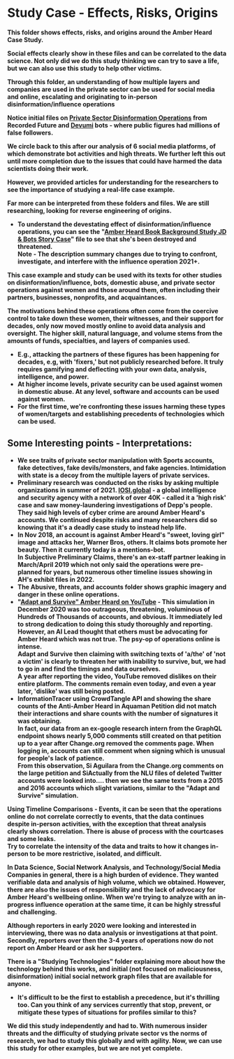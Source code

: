 # Study Case - Effects, Risks, Origins

<b>This folder shows effects, risks, and origins around the Amber Heard Case Study. 

Social effects clearly show in these files and can be correlated to the data science. 
<b>Not only did we do this study thinking we can try to save a life, but we can also use this study to help other victims.
  
 Through this folder, an understanding of how multiple layers and companies are used in the private sector can be used for social media and online, escalating and originating to in-person disinformation/influence operations

Notice initial files on <a href="https://go.recordedfuture.com/hubfs/reports/cta-2019-0930.pdf">Private Sector Disinformation Operations</a> from Recorded Future and <a href="https://gadgets360.com/social-networking/news/devumi-a-firm-that-sells-fake-twitter-followers-to-be-probed-by-new-york-attorney-general-1805985">Devumi</a> bots - where public figures had millions of false followers.

We circle back to this after our analysis of 6 social media platforms, of which demonstrate bot activities and high threats. We further left this out until more completion due to the issues that could have harmed the data scientists doing their work.</b>

However, we provided articles for understanding for the researchers to see the importance of studying a real-life case example. 

Far more can be interpreted from these folders and files. We are still researching, looking for reverse engineering of origins.
  - To understand the devestating effect of disinformation/influence operations, you can see the "<a href="https://www.scribd.com/document/498883211/Amber-Heard-vs-Johnny-Depp-Bots-21st-Century-Story">Amber Heard Book Background Study JD & Bots Story Case</a>" file to see that she's been destroyed and threatened. 
<br>Note - The description summary changes due to trying to confront, investigate, and interfere with the influence operation 2021+.

This case example and study can be used with its texts for other studies on disinformation/influence, bots, domestic abuse, and private sector operations against women and those around them, often including their partners, businesses, nonprofits, and acquaintances. 
  
The motivations behind these operations often come from the coercive control to take down these women, their witnesses, and their support for decades, only now moved mostly online to avoid data analysis and oversight. The higher skill, natural language, and volume stems from the amounts of funds, specialties, and layers of companies used. 
- E.g., attacking the partners of these figures has been happening for decades, e.g, with 'fixers,' but not publicly researched before. It truly requires gamifying and deflecting with your own data, analysis, intelligence, and power.
- At higher income levels, private security can be used against women in domestic abuse. At any level, software and accounts can be used against women. 
 - For the first time, we're confronting these issues harming these types of women/targets and establishing precedents of technologies which can be used.


## Some Interesting points - Interpretations:
- We see traits of private sector manipulation with Sports accounts, fake detectives, fake devils/monsters, and fake agencies. Intimidation with state is a decoy from the multiple layers of private services.
- Preliminary research was conducted on the risks by asking multiple organizations in summer of 2021. <a href="http://iosi.global">IOSI.global</a> - a global intelligence and security agency with a network of over 40K - called it a 'high risk' case and saw money-laundering investigations of Depp's people. They said high levels of cyber crime are around Amber Heard's accounts. We continued despite risks and many researchers did so knowing that it's a deadly case study to instead help life.
- In Nov 2018, an account is against Amber Heard's "sweet, loving girl" image and attacks her, Warner Bros, others. It claims bots promote her beauty. Then it currently today is a mentions-bot. 
<br>In Subjective Preliminary Claims, there's an ex-staff partner leaking in March/April 2019 which not only said the operations were pre-planned for years, but numerous other timeline issues showing in AH's exhibit files in 2022.
- The Abusive, threats, and accounts folder shows graphic imagery and danger in these online operations. 
- "<a href="https://www.youtube.com/watch?v=uretrfMA-Io">Adapt and Survive" Amber Heard on YouTube</a> - This simulation in December 2020 was too outrageous, threatening, voluminous of Hundreds of Thousands of accounts, and obvious. It immediately led to strong dedication to doing this study thoroughly and reporting. However, an AI Lead thought that others must be advocating for Amber Heard which was not true. The psy-op of operations online is intense.
<br> Adapt and Survive then claiming with switching texts of 'a/the' of 'not a victim' is clearly to threaten her with inability to survive, but, we had to go in and find the timings and data ourselves. 
<br>A year after reporting the video, YouTube removed dislikes on their entire platform. The comments remain even today, and even a year later, 'dislike' was still being posted.
- InformationTracer using CrowdTangle API and showing the share counts of the Anti-Amber Heard in Aquaman Petition did not match their interactions and share counts with the number of signatures it was obtaining.
<br> In fact, our data from an ex-google research intern from the GraphQL endpoint shows nearly 5,000 comments still created on that petition up to a year after Change.org removed the comments page. When logging in, accounts can still comment when signing which is unusual for people's lack of patience.
<br>From this observation, Si Aguilara from the Change.org comments on the large petition and SiActually from the NLU files of deleted Twitter accounts were looked into.... then we see the same texts from a 2015 and 2016 accounts which slight variations, similar to the "Adapt and Survive" simulation.


Using <b>Timeline Comparisons - Events</b>, it can be seen that the operations online do not correlate correctly to events, that the data continues despite in-person activities, with the exception that threat analysis clearly shows correlation. There is abuse of process with the courtcases and some leaks.
<br>Try to correlate the intensity of the data and traits to how it changes in-person to be more restrictive, isolated, and difficult.

In Data Science, Social Network Analysis, and Technology/Social Media Companies in general, there is a high burden of evidence. They wanted verifiable data and analysis of high volume, which we obtained. However, there are also the issues of responsibility and the lack of advocacy for Amber Heard's wellbeing online.
When we're trying to analyze with an in-progress influence operation at the same time, it can be highly stressful and challenging.

Although reporters in early 2020 were looking and interested in interviewing, there was no data analysis or investigations at that point. Secondly, reporters over then the 3-4 years of operations now do not report on Amber Heard or ask her supporters.

There is a "Studying Technologies" folder explaining more about how the technology behind this works, and initial (not focused on maliciousness, disinformation) initial social network graph files that are available for anyone.

- It's difficult to be the first to establish a precedence, but it's thrilling too. Can you think of any services currently that stop, prevent, or mitigate these types of situations for profiles similar to this?

<b>We did this study independently and had to. With numerous insider threats and the difficulty of studying private sector vs the norms of research, we had to study this globally and with agility. Now, we can use this study for other examples, but we are not yet complete.</b>
